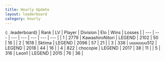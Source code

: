 ```yaml
---
title: Hourly Update
layout: leaderboard
category: hourly
---
```


{: .leaderboard}
| Rank | LV | Player | Division | Elo | Wins | Losses |
| --- | --- | --- | --- | --- | --- | --- |
| <span data-change="0">1</span> | 2779 | <span title="ID: 164871">KawashiroNitori</span> | LEGEND | <span data-change="0">2102</span> | <span data-change="0">50</span> | <span data-change="0">16</span> |
| <span data-change="0">2</span> | 1618 | <span title="ID: 353063">Sktima</span> | LEGEND | <span data-change="0">2096</span> | <span data-change="0">57</span> | <span data-change="0">21</span> |
| <span data-change="0">3</span> | 338 | <span title="ID: 655022">uuuuuuu512</span> | LEGEND | <span data-change="0">2018</span> | <span data-change="0">44</span> | <span data-change="0">16</span> |
| <span data-change="0">4</span> | 822 | <span title="ID: 495743">chocopie</span> | LEGEND | <span data-change="0">2017</span> | <span data-change="0">38</span> | <span data-change="0">11</span> |
| <span data-change="4">5</span> | 316 | <span title="ID: 538611">Leon1</span> | LEGEND | <span data-change="3">2015</span> | <span data-change="3">76</span> | <span data-change="2">36</span> |